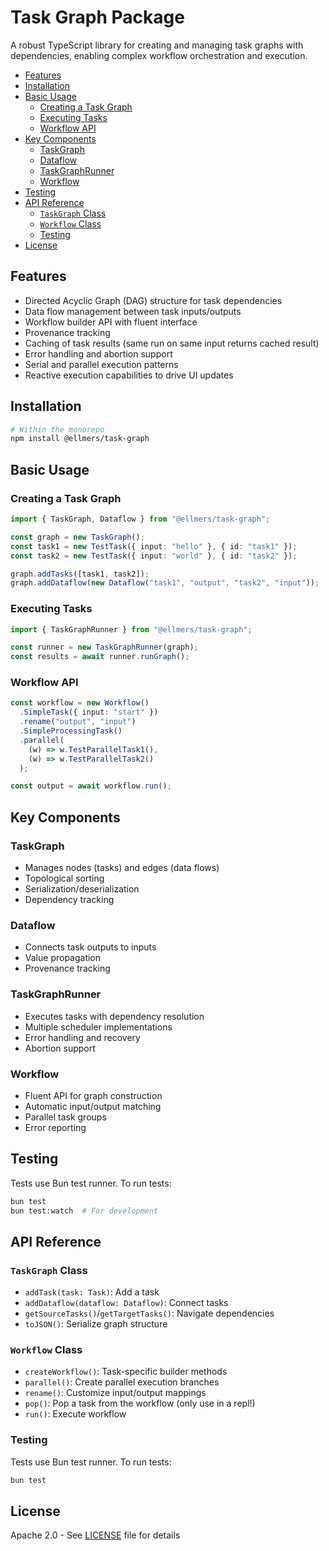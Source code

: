 # Task Graph Package

A robust TypeScript library for creating and managing task graphs with dependencies, enabling complex workflow orchestration and execution.

- [Features](#features)
- [Installation](#installation)
- [Basic Usage](#basic-usage)
  - [Creating a Task Graph](#creating-a-task-graph)
  - [Executing Tasks](#executing-tasks)
  - [Workflow API](#workflow-api)
- [Key Components](#key-components)
  - [TaskGraph](#taskgraph)
  - [Dataflow](#dataflow)
  - [TaskGraphRunner](#taskgraphrunner)
  - [Workflow](#workflow)
- [Testing](#testing)
- [API Reference](#api-reference)
  - [`TaskGraph` Class](#taskgraph-class)
  - [`Workflow` Class](#workflow-class)
  - [Testing](#testing-1)
- [License](#license)

## Features

- Directed Acyclic Graph (DAG) structure for task dependencies
- Data flow management between task inputs/outputs
- Workflow builder API with fluent interface
- Provenance tracking
- Caching of task results (same run on same input returns cached result)
- Error handling and abortion support
- Serial and parallel execution patterns
- Reactive execution capabilities to drive UI updates

## Installation

```bash
# Within the monorepo
npm install @ellmers/task-graph
```

## Basic Usage

### Creating a Task Graph

```typescript
import { TaskGraph, Dataflow } from "@ellmers/task-graph";

const graph = new TaskGraph();
const task1 = new TestTask({ input: "hello" }, { id: "task1" });
const task2 = new TestTask({ input: "world" }, { id: "task2" });

graph.addTasks([task1, task2]);
graph.addDataflow(new Dataflow("task1", "output", "task2", "input"));
```

### Executing Tasks

```typescript
import { TaskGraphRunner } from "@ellmers/task-graph";

const runner = new TaskGraphRunner(graph);
const results = await runner.runGraph();
```

### Workflow API

```typescript
const workflow = new Workflow()
  .SimpleTask({ input: "start" })
  .rename("output", "input")
  .SimpleProcessingTask()
  .parallel(
    (w) => w.TestParallelTask1(),
    (w) => w.TestParallelTask2()
  );

const output = await workflow.run();
```

## Key Components

### TaskGraph

- Manages nodes (tasks) and edges (data flows)
- Topological sorting
- Serialization/deserialization
- Dependency tracking

### Dataflow

- Connects task outputs to inputs
- Value propagation
- Provenance tracking

### TaskGraphRunner

- Executes tasks with dependency resolution
- Multiple scheduler implementations
- Error handling and recovery
- Abortion support

### Workflow

- Fluent API for graph construction
- Automatic input/output matching
- Parallel task groups
- Error reporting

## Testing

Tests use Bun test runner. To run tests:

```bash
bun test
bun test:watch  # For development
```

## API Reference

### `TaskGraph` Class

- `addTask(task: Task)`: Add a task
- `addDataflow(dataflow: Dataflow)`: Connect tasks
- `getSourceTasks()`/`getTargetTasks()`: Navigate dependencies
- `toJSON()`: Serialize graph structure

### `Workflow` Class

- `createWorkflow()`: Task-specific builder methods
- `parallel()`: Create parallel execution branches
- `rename()`: Customize input/output mappings
- `pop()`: Pop a task from the workflow (only use in a repl!)
- `run()`: Execute workflow

### Testing

Tests use Bun test runner. To run tests:

```bash
bun test
```

## License

Apache 2.0 - See [LICENSE](../../../LICENSE) file for details

